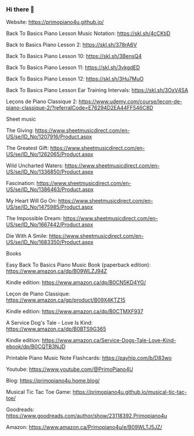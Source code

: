 ### Hi there 👋

Website: https://primopiano4u.github.io/

Back To Basics Piano Lesson Music Notation: https://skl.sh/4cCKtiD

Back to Basics Piano Lesson 2: https://skl.sh/378rA6V

Back To Basics Piano Lesson 10: https://skl.sh/3BensQ4

Back To Basics Piano Lesson 11: https://skl.sh/3vkgdED

Back To Basics Piano Lesson 12: https://skl.sh/3Hu7MuO

Back To Basics Piano Lesson Ear Training Intervals: https://skl.sh/3OxV4SA 

Leçons de Piano Classique 2: https://www.udemy.com/course/lecon-de-piano-classique-2/?referralCode=E76294D2EA44FF546C8D

Sheet music 

The Giving: https://www.sheetmusicdirect.com/en-US/se/ID_No/1207916/Product.aspx 

The Greatest Gift: https://www.sheetmusicdirect.com/en-US/se/ID_No/1262065/Product.aspx 

Wild Uncharted Waters: https://www.sheetmusicdirect.com/en-US/se/ID_No/1336850/Product.aspx

Fascination: https://www.sheetmusicdirect.com/en-US/se/ID_No/1386463/Product.aspx

My Heart Will Go On: https://www.sheetmusicdirect.com/en-US/se/ID_No/1475985/Product.aspx

The Impossible Dream: https://www.sheetmusicdirect.com/en-US/se/ID_No/1667442/Product.aspx

Die With A Smile: https://www.sheetmusicdirect.com/en-US/se/ID_No/1683350/Product.aspx

Books 

Easy Back To Basics Piano Music Book (paperback edition): https://www.amazon.ca/dp/B09WLZJ94Z

Kindle edition: https://www.amazon.ca/dp/B0CN5KD4YG/

Leçon de Piano Classique: https://www.amazon.ca/gp/product/B09X4KTZ15 

Kindle edition: https://www.amazon.ca/dp/B0CTMXF937

A Service Dog's Tale - Love Is Kind: https://www.amazon.ca/dp/B0BTS9G365

Kindle edition: https://www.amazon.ca/Service-Dogs-Tale-Love-Kind-ebook/dp/B0CQTB3NJD

Printable Piano Music Note Flashcards: https://payhip.com/b/D83wo

Youtube: https://www.youtube.com/@PrimoPiano4U

Blog: https://primopiano4u.home.blog/

Musical Tic Tac Toe Game: https://primopiano4u.github.io/musical-tic-tac-toe/

Goodreads: https://www.goodreads.com/author/show/23118392.Primopiano4u

Amazon: https://www.amazon.ca/Primopiano4u/e/B09WLTJ5JZ/
